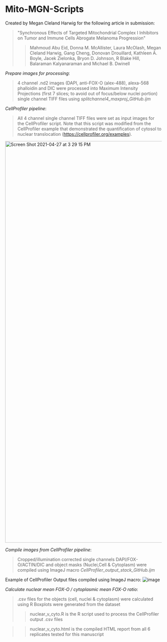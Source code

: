 # Mito-MGN-Scripts 
Created by Megan Cleland Harwig for the following article in submission:
> "Synchronous Effects of Targeted Mitochondrial Complex I Inhibitors on Tumor and Immune Cells Abrogate Melanoma Progression"
>>Mahmoud Abu Eid, Donna M. McAllister, Laura McOlash, Megan Cleland Harwig, Gang Cheng,  Donovan Drouillard, Kathleen A. Boyle, Jacek Zielonka, Bryon D. Johnson, R Blake Hill, Balaraman Kalyanaraman and Michael B. Dwinell

*Prepare images for processing*: 
>4 channel .nd2 images (DAPI, anti-FOX-O (alex-488), alexa-568 phalloidin and DIC were processed into Maximum Intensity Projections (first 7 slices; to avoid out of focus/below nuclei portion) single channel TIFF files using *splitchannel4_maxproj_GitHub.ijm*
  
*CellProfiler pipeline*: 
>All 4 channel single channel TIFF files were set as input images for the CellProfiler script. Note that this script was modified from the CellProfiler example that demonstrated the quantification of cytosol to nuclear translocation (https://cellprofiler.org/examples). 
<img width="1287" alt="Screen Shot 2021-04-27 at 3 29 15 PM" src="https://user-images.githubusercontent.com/34748371/116308700-74ee9a00-a76d-11eb-8a1c-834547f30916.png">


*Compile images from CellProfiler pipeline*:
>Cropped/illumination corrected single channels DAPI/FOX-O/ACTIN/DIC and object masks (Nuclei,Cell & Cytoplasm) were compiled using ImageJ macro *CellProfiler_output_stack_GitHub.ijm*

Example of CellProfiler Output files compiled using ImageJ macro:
![image](https://user-images.githubusercontent.com/34748371/115754563-ef7c7b80-a361-11eb-8320-79e5caad6542.png)

*Calculate nuclear mean FOX-O / cytoplasmic mean FOX-O ratio*: 
>.csv files for the objects (cell, nuclei & cytoplasm) were calculated using R
> Boxplots were generated from the dataset
>> nuclear_v_cyto.R is the R script used to process the CellProfiler output .csv files

>> nuclear_v_cyto.html is the compiled HTML report from all 6 replicates tested for this manuscript
 

